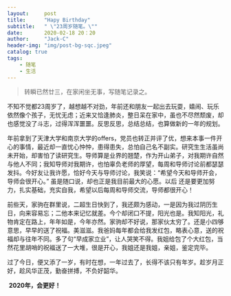 ```yaml
---
layout:     post
title:      "Hapy Birthday"
subtitle:   " \"23周岁随笔。\""
date:       2020-02-18 20：20
author:     "Jack-C"
header-img: "img/post-bg-sqc.jpeg"
catalog: true
tags:
    - 随笔
    - 生活
---
```


> 转瞬已然廿三，在家闲坐无事，写随笔记录之。

​       不知不觉都23周岁了，越想越不对劲，年前还和朋友一起出去玩耍，嬉闹、玩乐依然像个孩子，无忧无虑；近来又恰逢肺炎，整日呆在家中，虽也不尽然颓废，却也感觉没了斗志，过得浑浑噩噩。反思反思，总结总结，也算做新的一年的规划。



​       年前拿到了天津大学和南京大学的offers，党员也转正并评了优，想来本事一件开心的事情，最近却一直忧心忡忡，患得患失，总怕自己名不副实。研究生生活虽尚未开始，却害怕了读研究生。导师算是业界的翘楚，作为开山弟子，对我期许自然与他人不同；我知导师对我期许，也怕辜负老师的厚望，每周和导师讨论前都瑟瑟发抖。今好友让我许愿，恰好今天与导师讨论，我笑说：“希望今天和导师开会，导师会很开心。” 虽是随口说，却也正是我目前最大的心愿。以后 还是要更加努力，扎实基础，充实自我，希望以后每周和导师交流，导师都很开心！



​        前些天，家驹在群里说，二超生日快到了，我还颇为感动，一是因为我过阴历生日，向来容易忘；二他本来记忆就差。今个却闭口不提，阳光也是。我知阳光，礼物肯定在路上，年年如是，今年亦然。家驹却不好说，那家伙太穷了。还是小四够意思，早早的送了祝福。美滋滋。我爸妈每年都会给我发红包，略表心意，送的祝福却与往年不同。多了句“早成家立业”，让人哭笑不得。我姐给包了个大红包，当然花里胡哨的祝福送了一大堆，很是开心，我姐还是我姐，亲姐，鉴定完毕。



​        过了今日，便又添了一岁，有时在想，一年过去了，长得不该只有年岁。趁岁月正好，趁风华正茂，勤奋拼搏，不负好韶华。

​	**2020年，会更好！**



  